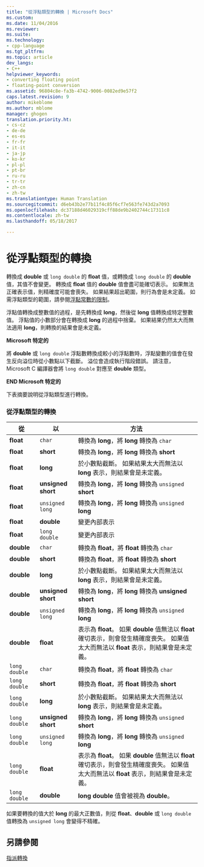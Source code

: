 ```yaml
---
title: "從浮點類型的轉換 | Microsoft Docs"
ms.custom: 
ms.date: 11/04/2016
ms.reviewer: 
ms.suite: 
ms.technology:
- cpp-language
ms.tgt_pltfrm: 
ms.topic: article
dev_langs:
- C++
helpviewer_keywords:
- converting floating point
- floating-point conversion
ms.assetid: 96804c8e-fa3b-4742-9006-0082ed9e57f2
caps.latest.revision: 9
author: mikeblome
ms.author: mblome
manager: ghogen
translation.priority.ht:
- cs-cz
- de-de
- es-es
- fr-fr
- it-it
- ja-jp
- ko-kr
- pl-pl
- pt-br
- ru-ru
- tr-tr
- zh-cn
- zh-tw
ms.translationtype: Human Translation
ms.sourcegitcommit: d6eb43b2e77b11f4c85f6cf7e563fe743d2a7093
ms.openlocfilehash: dc37188d46029319cff88de9b2402744c17311c8
ms.contentlocale: zh-tw
ms.lasthandoff: 05/18/2017

---
```

# <a name="conversions-from-floating-point-types"></a>從浮點類型的轉換
轉換成 **double** 或 `long double` 的 **float** 值，或轉換成 `long double` 的 **double** 值，其值不會變更。 轉換成 **float** 值的 **double** 值會盡可能確切表示。 如果無法正確表示值，則精確度可能會喪失。 如果結果超出範圍，則行為會是未定義。 如需浮點類型的範圍，請參閱[浮點常數的限制](../c-language/limits-on-floating-point-constants.md)。  
  
 浮點值轉換成整數值的過程，是先轉換成 **long**，然後從 **long** 值轉換成特定整數值。 浮點值的小數部分會在轉換成 **long** 的過程中捨棄。 如果結果仍然太大而無法適用 **long**，則轉換的結果會是未定義。  
  
 **Microsoft 特定的**  
  
 將 **double** 或 `long double` 浮點數轉換成較小的浮點數時，浮點變數的值會在發生反向溢位時從小數點以下截斷。 溢位會造成執行階段錯誤。 請注意，Microsoft C 編譯器會將 `long double` 對應至 **double** 類型。  
  
 **END Microsoft 特定的**  
  
 下表摘要說明從浮點類型進行轉換。  
  
### <a name="conversions-from-floating-point-types"></a>從浮點類型的轉換  
  
|從|以|方法|  
|----------|--------|------------|  
|**float**|`char`|轉換為 **long**，將 **long** 轉換為 `char`|  
|**float**|**short**|轉換為 **long**，將 **long** 轉換為 **short**|  
|**float**|**long**|於小數點截斷。 如果結果太大而無法以 **long** 表示，則結果會是未定義。|  
|**float**|**unsigned short**|轉換為 **long**，將 **long** 轉換為 `unsigned` **short**|  
|**float**|`unsigned long`|轉換為 **long**，將 **long** 轉換為 `unsigned` **long**|  
|**float**|**double**|變更內部表示|  
|**float**|`long double`|變更內部表示|  
|**double**|`char`|轉換為 **float**，將 **float** 轉換為 `char`|  
|**double**|**short**|轉換為 **float**，將 **float** 轉換為 **short**|  
|**double**|**long**|於小數點截斷。 如果結果太大而無法以 **long** 表示，則結果會是未定義。|  
|**double**|**unsigned short**|轉換為 **long**，將 **long** 轉換為 **unsigned short**|  
|**double**|`unsigned long`|轉換為 **long**，將 **long** 轉換為 `unsigned` **long**|  
|**double**|**float**|表示為 **float**。 如果 **double** 值無法以 **float** 確切表示，則會發生精確度喪失。 如果值太大而無法以 **float** 表示，則結果會是未定義。|  
|`long double`|`char`|轉換為 **float**，將 **float** 轉換為 `char`|  
|`long double`|**short**|轉換為 **float**，將 **float** 轉換為 **short**|  
|`long double`|**long**|於小數點截斷。 如果結果太大而無法以 **long** 表示，則結果會是未定義。|  
|`long double`|**unsigned short**|轉換為 **long**，將 **long** 轉換為 `unsigned` **short**|  
|`long double`|`unsigned long`|轉換為 **long**，將 **long** 轉換為 `unsigned` **long**|  
|`long double`|**float**|表示為 **float**。 如果 **double** 值無法以 **float** 確切表示，則會發生精確度喪失。 如果值太大而無法以 **float** 表示，則結果會是未定義。|  
|`long double`|**double**|**long double** 值會被視為 **double**。|  
  
 如果要轉換的值大於 **long** 的最大正數值，則從 **float**、**double** 或 `long double` 值轉換為 `unsigned long` 會變得不精確。  
  
## <a name="see-also"></a>另請參閱  
 [指派轉換](../c-language/assignment-conversions.md)
